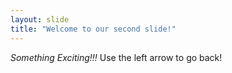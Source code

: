 ```yaml
---
layout: slide
title: "Welcome to our second slide!"
---
```

*Something Exciting!!!*
Use the left arrow to go back!
